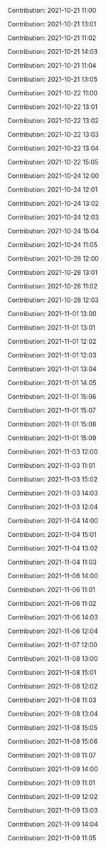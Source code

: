 Contribution: 2021-10-21 11:00

Contribution: 2021-10-21 13:01

Contribution: 2021-10-21 11:02

Contribution: 2021-10-21 14:03

Contribution: 2021-10-21 11:04

Contribution: 2021-10-21 13:05

Contribution: 2021-10-22 11:00

Contribution: 2021-10-22 13:01

Contribution: 2021-10-22 13:02

Contribution: 2021-10-22 13:03

Contribution: 2021-10-22 13:04

Contribution: 2021-10-22 15:05

Contribution: 2021-10-24 12:00

Contribution: 2021-10-24 12:01

Contribution: 2021-10-24 13:02

Contribution: 2021-10-24 12:03

Contribution: 2021-10-24 15:04

Contribution: 2021-10-24 11:05

Contribution: 2021-10-28 12:00

Contribution: 2021-10-28 13:01

Contribution: 2021-10-28 11:02

Contribution: 2021-10-28 12:03

Contribution: 2021-11-01 13:00

Contribution: 2021-11-01 13:01

Contribution: 2021-11-01 12:02

Contribution: 2021-11-01 12:03

Contribution: 2021-11-01 13:04

Contribution: 2021-11-01 14:05

Contribution: 2021-11-01 15:06

Contribution: 2021-11-01 15:07

Contribution: 2021-11-01 15:08

Contribution: 2021-11-01 15:09

Contribution: 2021-11-03 12:00

Contribution: 2021-11-03 11:01

Contribution: 2021-11-03 15:02

Contribution: 2021-11-03 14:03

Contribution: 2021-11-03 12:04

Contribution: 2021-11-04 14:00

Contribution: 2021-11-04 15:01

Contribution: 2021-11-04 13:02

Contribution: 2021-11-04 11:03

Contribution: 2021-11-06 14:00

Contribution: 2021-11-06 11:01

Contribution: 2021-11-06 11:02

Contribution: 2021-11-06 14:03

Contribution: 2021-11-06 12:04

Contribution: 2021-11-07 12:00

Contribution: 2021-11-08 13:00

Contribution: 2021-11-08 15:01

Contribution: 2021-11-08 12:02

Contribution: 2021-11-08 11:03

Contribution: 2021-11-08 13:04

Contribution: 2021-11-08 15:05

Contribution: 2021-11-08 15:06

Contribution: 2021-11-08 11:07

Contribution: 2021-11-09 14:00

Contribution: 2021-11-09 11:01

Contribution: 2021-11-09 12:02

Contribution: 2021-11-09 13:03

Contribution: 2021-11-09 14:04

Contribution: 2021-11-09 11:05

